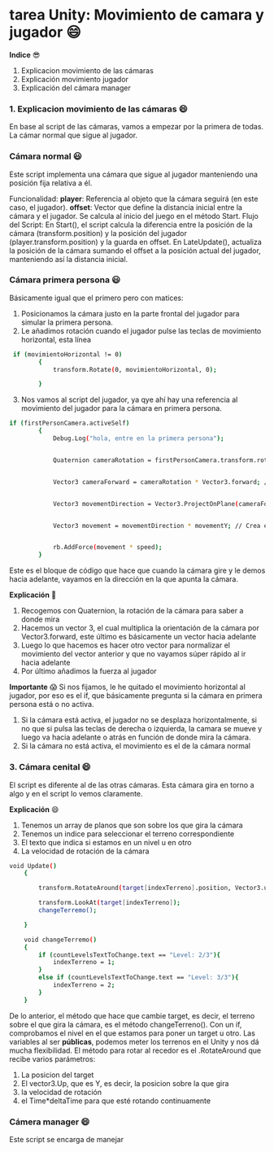 # tarea Unity: Movimiento de camara y jugador 😄

**Indice** 😎
1. Explicacion movimiento de las cámaras
2. Explicación movimiento jugador
3. Explicación del cámara manager

### 1. Explicacion movimiento de las cámaras 😄

En base al script de las cámaras, vamos a empezar por la primera de todas. La cámar normal que sigue al jugador.

### Cámara normal 😃
Este script implementa una cámara que sigue al jugador manteniendo una posición fija relativa a él.

Funcionalidad:
**player**: Referencia al objeto que la cámara seguirá (en este caso, el jugador).
**offset**: Vector que define la distancia inicial entre la cámara y el jugador. Se calcula al inicio del juego en el método Start.
Flujo del Script:
En Start(), el script calcula la diferencia entre la posición de la cámara (transform.position) y la posición del jugador (player.transform.position) y la guarda en offset.
En LateUpdate(), actualiza la posición de la cámara sumando el offset a la posición actual del jugador, manteniendo así la distancia inicial.

### Cámara primera persona 😃
Básicamente igual que el primero pero con matices:
1. Posicionamos la cámara justo en la parte frontal del jugador para simular la primera persona.
2. Le añadimos rotación cuando el jugador pulse las teclas de movimiento horizontal, esta línea
```bash
 if (movimientoHorizontal != 0)
        {
            transform.Rotate(0, movimientoHorizontal, 0);

        }
```
3. Nos vamos al script del jugador, ya qye ahí hay una referencia al movimiento del jugador para la cámara en primera persona.

```bash
if (firstPersonCamera.activeSelf)
        {
            Debug.Log("hola, entre en la primera persona");


            Quaternion cameraRotation = firstPersonCamera.transform.rotation; // esto obtiene la rotacíon de la cámara


            Vector3 cameraForward = cameraRotation * Vector3.forward; // esto calcula la dirección hacia adelante de la cámara


            Vector3 movementDirection = Vector3.ProjectOnPlane(cameraForward, Vector3.up).normalized; // esto  Proyecta la dirección hacia adelante en el plano horizontal (ignora inclinaciones verticales)


            Vector3 movement = movementDirection * movementY; // Crea el vector de movimiento basado en el input y la dirección de la cámara


            rb.AddForce(movement * speed);
        }
```
Este es el bloque de código que hace que cuando la cámara gire y le demos hacia adelante, vayamos en la dirección en la que apunta la cámara.

**Explicación** 🤗
1. Recogemos con Quaternion, la rotación de la cámara para saber a donde mira
2. Hacemos un vector 3, el cual multiplica la orientación de la cámara por Vector3.forward, este último es básicamente un vector hacia adelante
3. Luego lo que hacemos es hacer otro vector para normalizar el movimiento del vector anterior y que no vayamos súper rápido al ir hacia adelante
4. Por último añadimos la fuerza al jugador

**Importante** 😱
Si nos fijamos, le he quitado el movimiento horizontal al jugador, por eso es el if, que básicamente pregunta si la cámara en primera persona está o no activa.
1. Si la cámara está activa, el jugador no se desplaza horizontalmente, si no que si pulsa las teclas de derecha o izquierda, la camara se mueve y luego va hacia adelante o atrás en función de donde mira la cámara.
2. Si la cámara no está activa, el movimiento es el de la cámara normal

### 3. Cámara cenital 😄
El script es diferente al de las otras cámaras. Esta cámara gira en torno a algo y en el script lo vemos claramente.

**Explicación** 😄

1. Tenemos un array de planos que son sobre los que gira la cámara
2. Tenemos un indice para seleccionar el terreno correspondiente
3. El texto que indica si estamos en un nivel u en otro
4. La velocidad de rotación de la cámara

```bash
void Update()
    {

        transform.RotateAround(target[indexTerreno].position, Vector3.up, rotationSpeed * Time.deltaTime);

        transform.LookAt(target[indexTerreno]);
        changeTerremo();

    }

    void changeTerremo()
    {
        if (countLevelsTextToChange.text == "Level: 2/3"){
            indexTerreno = 1;
        }
        else if (countLevelsTextToChange.text == "Level: 3/3"){
            indexTerreno = 2;
        } 
    }
```
De lo anterior, el método que hace que cambie target, es decir, el terreno sobre el que gira la cámara, es el método changeTerreno(). Con un if, comprobamos el nivel en el que estamos para poner un target u otro.
Las variables al ser **públicas**, podemos meter los terrenos en el Unity y nos dá mucha flexibilidad.
El método para rotar al recedor es el .RotateAround que recibe varios parámetros:
1. La posicion del target
2. El vector3.Up, que es Y, es decir, la posicion sobre la que gira
3. la velocidad de rotación
4. el Time*deltaTime para que esté rotando continuamente

### Cámera manager 😄
Este script se encarga de manejar 
